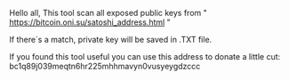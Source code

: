 Hello all, 
This tool scan all exposed public keys from " https://bitcoin.oni.su/satoshi_address.html "

If there´s a match, private key will be saved in .TXT file.

If you found this tool useful you can use this address to donate a little cut:
bc1q89j039meqtn6hr225mhhmavyn0vusyeygdzccc
